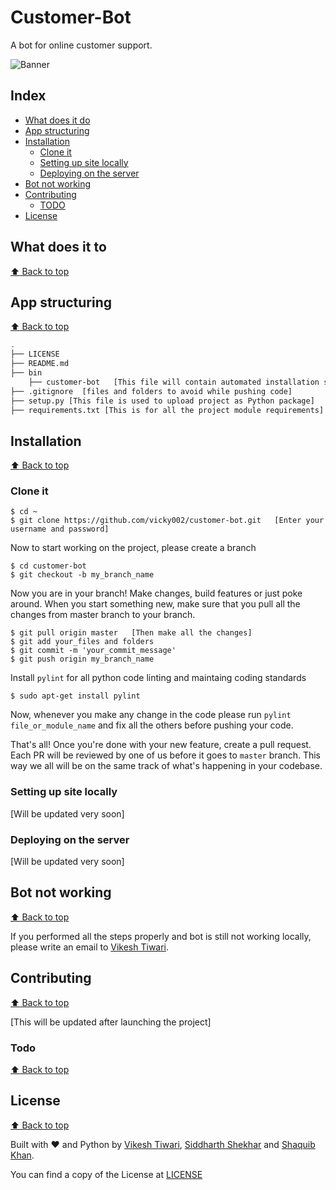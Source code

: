 # Customer-Bot

A bot for online customer support. 

![Banner](../../images/banner.png)

## Index

- [What does it do](#what-does-it-do)
- [App structuring](#app-structuring)
- [Installation](#installation)
    - [Clone it](#clone-it)
    - [Setting up site locally](#setting-up-site-locally)
    - [Deploying on the server](#deploying-on-the-server)
- [Bot not working](#webapp-not-working)
- [Contributing](#contributing)
    - [TODO](#todo)
- [License](#license)

## What does it to
[:arrow_up: Back to top](#index)

## App structuring
[:arrow_up: Back to top](#index)

```sh
.
├── LICENSE
├── README.md
├── bin
	├── customer-bot   [This file will contain automated installation script]
├── .gitignore  [files and folders to avoid while pushing code]
├── setup.py [This file is used to upload project as Python package]
├── requirements.txt [This is for all the project module requirements]

```

## Installation
[:arrow_up: Back to top](#index)

### Clone it
```
$ cd ~
$ git clone https://github.com/vicky002/customer-bot.git   [Enter your username and password]

```
Now to start working on the project, please create a branch

```
$ cd customer-bot
$ git checkout -b my_branch_name

```
Now you are in your branch! Make changes, build features or just poke around. 
When you start something new, make sure that you pull all the changes from master branch to your branch.

```
$ git pull origin master   [Then make all the changes]
$ git add your_files and folders
$ git commit -m 'your_commit_message'
$ git push origin my_branch_name

```
Install `pylint` for all python code linting and maintaing coding standards

```
$ sudo apt-get install pylint
```

Now, whenever you make any change in the code please run `pylint file_or_module_name` and fix all the others before pushing your code.

That's all! Once you're done with your new feature, create a pull request. Each PR will be reviewed by one of us before it goes to `master` branch. This way we all will be on the same track of what's happening in your codebase. 


### Setting up site locally

[Will be updated very soon]


### Deploying on the server

[Will be updated very soon]


## Bot not working
[:arrow_up: Back to top](#index)

If you performed all the steps properly and bot is still not working locally, please write an email to [Vikesh Tiwari](mailto:tvicky002@gmail.com).



## Contributing
[:arrow_up: Back to top](#index)

[This will be updated after launching the project]

### Todo
[:arrow_up: Back to top](#index)


## License
[:arrow_up: Back to top](#index)

Built with :heart: and Python by [Vikesh Tiwari](http://tasdikrahman.me/), [Siddharth Shekhar](your_link_here) and [Shaquib Khan]().

You can find a copy of the License at [LICENSE](/LICENSE)



